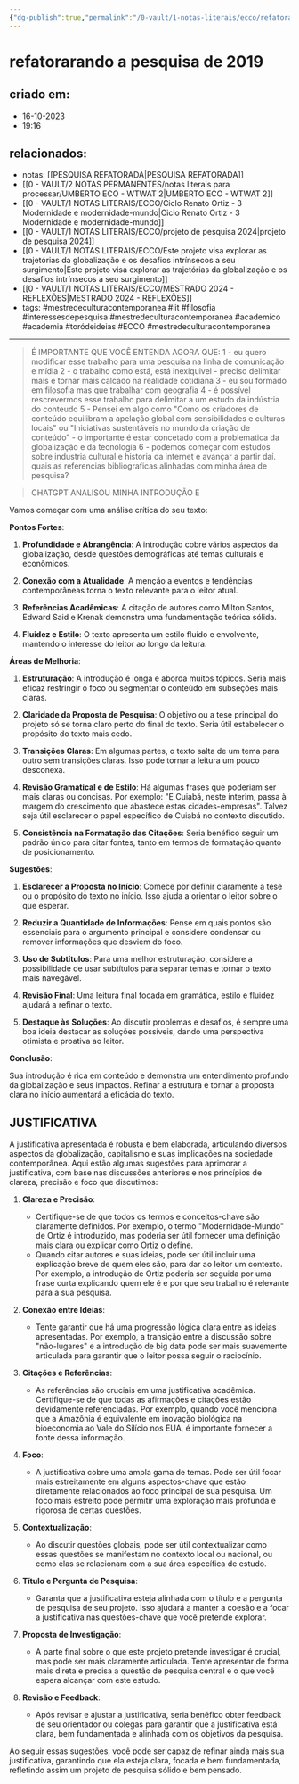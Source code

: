 ```yaml
---
{"dg-publish":true,"permalink":"/0-vault/1-notas-literais/ecco/refatorarando-a-pesquisa-de-2019/","tags":["mestredeculturacontemporanea","lit","filosofia","interessesdepesquisa","academico","academia","toródeideias","ECCO"],"dgHomeLink":true,"dgShowLocalGraph":true,"dgShowFileTree":true,"noteIcon":""}
---
```


# refatorarando a pesquisa de 2019

## criado em: 
- 16-10-2023
- 19:16
## relacionados:
- notas: [[PESQUISA REFATORADA\|PESQUISA REFATORADA]]
- [[0 - VAULT/2 NOTAS PERMANENTES/notas literais para processar/UMBERTO ECO - WTWAT 2\|UMBERTO ECO - WTWAT 2]]
- [[0 - VAULT/1 NOTAS LITERAIS/ECCO/Ciclo Renato Ortiz - 3 Modernidade e modernidade-mundo\|Ciclo Renato Ortiz - 3 Modernidade e modernidade-mundo]]
- [[0 - VAULT/1 NOTAS LITERAIS/ECCO/projeto de pesquisa 2024\|projeto de pesquisa 2024]]
- [[0 - VAULT/1 NOTAS LITERAIS/ECCO/Este projeto visa explorar as trajetórias da globalização e os desafios intrínsecos a seu surgimento\|Este projeto visa explorar as trajetórias da globalização e os desafios intrínsecos a seu surgimento]]
- [[0 - VAULT/1 NOTAS LITERAIS/ECCO/MESTRADO 2024 - REFLEXÕES\|MESTRADO 2024 - REFLEXÕES]]
- tags: #mestredeculturacontemporanea #lit #filosofia #interessesdepesquisa #mestredeculturacontemporanea #academico #academia #toródeideias #ECCO #mestredeculturacontemporanea 
---


>  É IMPORTANTE QUE VOCÊ ENTENDA AGORA QUE:
>  1 -  eu quero modificar esse trabalho para uma pesquisa na linha de comunicação e mídia
>  2 - o trabalho como está, está inexiquivel - preciso delimitar mais e tornar mais calcado na realidade cotidiana
>  3 - eu sou formado em filosofia mas que trabalhar com geografia
>  4 -  é possível rescrevermos esse trabalho para delimitar a um estudo da indústria do conteudo 
>  5 -   Pensei em algo como "Como os criadores de conteúdo equilibram a apelação global com sensibilidades e culturas locais" ou "Iniciativas sustentáveis no mundo da criação de conteúdo" - o importante é estar concetado com a problematica da globalização e da tecnologia
>  6 - podemos começar com estudos sobre industria cultural e historia da internet e avançar a partir daí. quais as referencias bibliograficas alinhadas com minha área de pesquisa?

> CHATGPT ANALISOU MINHA INTRODUÇÃO E

Vamos começar com uma análise crítica do seu texto:

**Pontos Fortes**:

1. **Profundidade e Abrangência**: A introdução cobre vários aspectos da globalização, desde questões demográficas até temas culturais e econômicos.
  
2. **Conexão com a Atualidade**: A menção a eventos e tendências contemporâneas torna o texto relevante para o leitor atual.
  
3. **Referências Acadêmicas**: A citação de autores como Milton Santos, Edward Said e Krenak demonstra uma fundamentação teórica sólida.
  
4. **Fluidez e Estilo**: O texto apresenta um estilo fluido e envolvente, mantendo o interesse do leitor ao longo da leitura.

**Áreas de Melhoria**:

1. **Estruturação**: A introdução é longa e aborda muitos tópicos. Seria mais eficaz restringir o foco ou segmentar o conteúdo em subseções mais claras.
  
2. **Claridade da Proposta de Pesquisa**: O objetivo ou a tese principal do projeto só se torna claro perto do final do texto. Seria útil estabelecer o propósito do texto mais cedo.
  
3. **Transições Claras**: Em algumas partes, o texto salta de um tema para outro sem transições claras. Isso pode tornar a leitura um pouco desconexa.
  
4. **Revisão Gramatical e de Estilo**: Há algumas frases que poderiam ser mais claras ou concisas. Por exemplo: "E Cuiabá, neste ínterim, passa à margem do crescimento que abastece estas cidades-empresas". Talvez seja útil esclarecer o papel específico de Cuiabá no contexto discutido.
  
5. **Consistência na Formatação das Citações**: Seria benéfico seguir um padrão único para citar fontes, tanto em termos de formatação quanto de posicionamento.

**Sugestões**:

1. **Esclarecer a Proposta no Início**: Comece por definir claramente a tese ou o propósito do texto no início. Isso ajuda a orientar o leitor sobre o que esperar.
  
2. **Reduzir a Quantidade de Informações**: Pense em quais pontos são essenciais para o argumento principal e considere condensar ou remover informações que desviem do foco.

3. **Uso de Subtítulos**: Para uma melhor estruturação, considere a possibilidade de usar subtítulos para separar temas e tornar o texto mais navegável.

4. **Revisão Final**: Uma leitura final focada em gramática, estilo e fluidez ajudará a refinar o texto.

5. **Destaque às Soluções**: Ao discutir problemas e desafios, é sempre uma boa ideia destacar as soluções possíveis, dando uma perspectiva otimista e proativa ao leitor.

**Conclusão**:

Sua introdução é rica em conteúdo e demonstra um entendimento profundo da globalização e seus impactos. Refinar a estrutura e tornar a proposta clara no início aumentará a eficácia do texto.

## JUSTIFICATIVA

A justificativa apresentada é robusta e bem elaborada, articulando diversos aspectos da globalização, capitalismo e suas implicações na sociedade contemporânea. Aqui estão algumas sugestões para aprimorar a justificativa, com base nas discussões anteriores e nos princípios de clareza, precisão e foco que discutimos:

1. **Clareza e Precisão**:
    - Certifique-se de que todos os termos e conceitos-chave são claramente definidos. Por exemplo, o termo "Modernidade-Mundo" de Ortiz é introduzido, mas poderia ser útil fornecer uma definição mais clara ou explicar como Ortiz o define.
    - Quando citar autores e suas ideias, pode ser útil incluir uma explicação breve de quem eles são, para dar ao leitor um contexto. Por exemplo, a introdução de Ortiz poderia ser seguida por uma frase curta explicando quem ele é e por que seu trabalho é relevante para a sua pesquisa.

2. **Conexão entre Ideias**:
    - Tente garantir que há uma progressão lógica clara entre as ideias apresentadas. Por exemplo, a transição entre a discussão sobre "não-lugares" e a introdução de big data pode ser mais suavemente articulada para garantir que o leitor possa seguir o raciocínio.

3. **Citações e Referências**:
    - As referências são cruciais em uma justificativa acadêmica. Certifique-se de que todas as afirmações e citações estão devidamente referenciadas. Por exemplo, quando você menciona que a Amazônia é equivalente em inovação biológica na bioeconomia ao Vale do Silício nos EUA, é importante fornecer a fonte dessa informação.

4. **Foco**:
    - A justificativa cobre uma ampla gama de temas. Pode ser útil focar mais estreitamente em alguns aspectos-chave que estão diretamente relacionados ao foco principal de sua pesquisa. Um foco mais estreito pode permitir uma exploração mais profunda e rigorosa de certas questões.

5. **Contextualização**:
    - Ao discutir questões globais, pode ser útil contextualizar como essas questões se manifestam no contexto local ou nacional, ou como elas se relacionam com a sua área específica de estudo.

6. **Título e Pergunta de Pesquisa**:
    - Garanta que a justificativa esteja alinhada com o título e a pergunta de pesquisa de seu projeto. Isso ajudará a manter a coesão e a focar a justificativa nas questões-chave que você pretende explorar.

7. **Proposta de Investigação**:
    - A parte final sobre o que este projeto pretende investigar é crucial, mas pode ser mais claramente articulada. Tente apresentar de forma mais direta e precisa a questão de pesquisa central e o que você espera alcançar com este estudo.

8. **Revisão e Feedback**:
    - Após revisar e ajustar a justificativa, seria benéfico obter feedback de seu orientador ou colegas para garantir que a justificativa está clara, bem fundamentada e alinhada com os objetivos da pesquisa.

Ao seguir essas sugestões, você pode ser capaz de refinar ainda mais sua justificativa, garantindo que ela esteja clara, focada e bem fundamentada, refletindo assim um projeto de pesquisa sólido e bem pensado.
